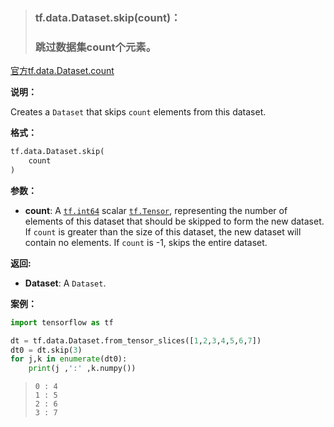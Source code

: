 > ### tf.data.Dataset.skip(count)：
>
> ### 跳过数据集count个元素。

[官方tf.data.Dataset.count](https://tensorflow.google.cn/api_docs/python/tf/data/Dataset?hl=en#count)



**说明：**

Creates a `Dataset` that skips `count` elements from this dataset.

**格式：**

```python
tf.data.Dataset.skip(
    count
)
```
**参数：**

- **count**: A [`tf.int64`](https://tensorflow.google.cn/api_docs/python/tf#int64) scalar [`tf.Tensor`](https://tensorflow.google.cn/api_docs/python/tf/Tensor), representing the number of elements of this dataset that should be skipped to form the new dataset. If `count` is greater than the size of this dataset, the new dataset will contain no elements. If `count` is -1, skips the entire dataset.

**返回:**

- **Dataset**: A `Dataset`.

**案例：**

```python
import tensorflow as tf

dt = tf.data.Dataset.from_tensor_slices([1,2,3,4,5,6,7])
dt0 = dt.skip(3)
for j,k in enumerate(dt0):
    print(j ,':' ,k.numpy())
```

> ```
> 0 : 4
> 1 : 5
> 2 : 6
> 3 : 7
> ```



